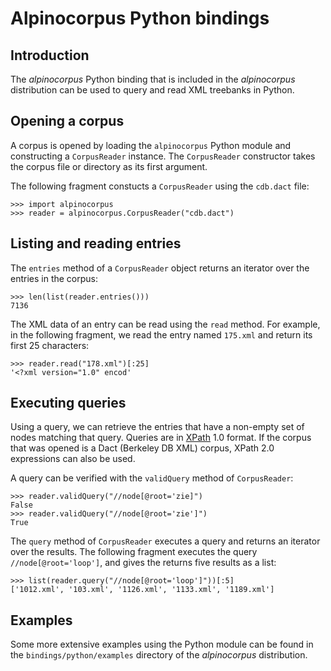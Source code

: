 # Alpinocorpus Python bindings

## Introduction

The *alpinocorpus* Python binding that is included in the *alpinocorpus*
distribution can be used to query and read XML treebanks in Python.

## Opening a corpus

A corpus is opened by loading the `alpinocorpus` Python module and
constructing a `CorpusReader` instance. The `CorpusReader` constructor
takes the corpus file or directory as its first argument.

The following fragment constucts a `CorpusReader` using the `cdb.dact`
file:

~~~ {.python}
>>> import alpinocorpus
>>> reader = alpinocorpus.CorpusReader("cdb.dact")
~~~

## Listing and reading entries

The `entries` method of a `CorpusReader` object returns an iterator
over the entries in the corpus:

~~~ {.python}
>>> len(list(reader.entries()))
7136
~~~

The XML data of an entry can be read using the `read` method. For example,
in the following fragment, we read the entry named `175.xml` and return
its first 25 characters:

~~~ {.python}
>>> reader.read("178.xml")[:25]
'<?xml version="1.0" encod'
~~~

## Executing queries

Using a query, we can retrieve the entries that have a non-empty set of
nodes matching that query. Queries are in
[XPath](http://en.wikipedia.org/wiki/XPath) 1.0 format. If the corpus
that was opened is a Dact (Berkeley DB XML) corpus, XPath 2.0 expressions
can also be used.

A query can be verified with the `validQuery` method of `CorpusReader`:

~~~ {.python}
>>> reader.validQuery("//node[@root='zie]")
False
>>> reader.validQuery("//node[@root='zie']")
True
~~~

The `query` method of `CorpusReader` executes a query and returns an
iterator over the results. The following fragment executes the query
`//node[@root='loop']`, and gives the returns five results as a list:

~~~ {.python}
>>> list(reader.query("//node[@root='loop']"))[:5]
['1012.xml', '103.xml', '1126.xml', '1133.xml', '1189.xml']
~~~

## Examples

Some more extensive examples using the Python module can be found in
the `bindings/python/examples` directory of the *alpinocorpus* distribution.
